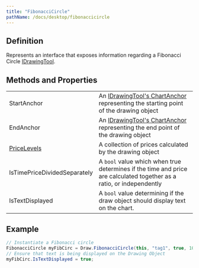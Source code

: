 ```yaml
---
title: "FibonacciCircle"
pathName: /docs/desktop/fibonaccicircle
---
```


## Definition

Represents an interface that exposes information regarding a Fibonacci Circle [IDrawingTool](/docs/desktop/idrawingtool).

## Methods and Properties

|  |  |
| --- | --- |
| StartAnchor | An [IDrawingTool's ChartAnchor](https://docs/desktop/idrawingtool#chartanchor) representing the starting point of the drawing object |
| EndAnchor | An [IDrawingTool's ChartAnchor](https://docs/desktop/idrawingtool#chartanchor) representing the end point of the drawing object |
| [PriceLevels](/docs/desktop/pricelevels) | A collection of prices calculated by the drawing object |
| IsTimePriceDividedSeparately | A `bool` value which when true determines if the time and price are calculated together as a ratio, or independently |
| IsTextDisplayed | A `bool` value determining if the draw object should display text on the chart. |

## Example

```csharp
// Instantiate a Fibonacci circle
FibonacciCircle myFibCirc = Draw.FibonacciCircle(this, "tag1", true, 10, Low[10], 0, High[0]);
// Ensure that text is being displayed on the Drawing Object
myFibCirc.IsTextDisplayed = true;
```

